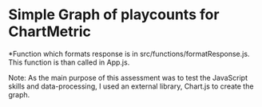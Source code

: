 # Simple Graph of playcounts for ChartMetric

\*Function which formats response is in src/functions/formatResponse.js. This function is than called in App.js.

Note: As the main purpose of this assessment was to test the JavaScript skills and data-processing, I used an external library, Chart.js to create the graph.
